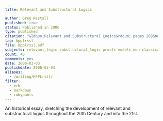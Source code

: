 ```yaml
---
title: Relevant and Substructural Logics

author: Greg Restall
published: true
status: Published in 2006
type: published
citation: "&ldquo;Relevant and Substructural Logics&rdquo; pages 289&ndash;398 in the <em>Handbook of the History of Logic</em>, Volume 7, <em>Logic and the Modalities in the Twentieth Century</em>, edited by Dov Gabbay and John Woods, Elsevier, 2006."
tag: hpplrssl
file: hpplrssl.pdf
subjects: relevant_logic substructural_logic proofs models non-classical_logic history
count: 46
comments: yes
date: 2006-03-03
publishdate: 2006-03-03
aliases:
  - /writing/HPPLrssl/
filter:
  - erb
  - markdown
  - rubypants
---
```

An historical essay, sketching the development of relevant and substructural logics throughout the 20th Century and into the 21st.
